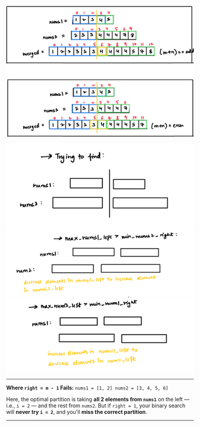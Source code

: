
![partition-array](merge-two-sorted-array.png)

![requirement](requirement.png)
![left-search-space](search-left-space.png)
![right-search-spacew](search-right-space.png)

---

**Where `right = m - 1` Fails:** `nums1 = [1, 2] nums2 = [3, 4, 5, 6]`

Here, the optimal partition is taking **all 2 elements from `nums1`** on the left — i.e., `i = 2` — and the rest from `nums2`. But if `right = 1`, your binary search will **never try `i = 2`**, and you'll **miss the correct partition**.

---
